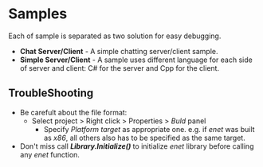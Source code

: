 # Samples


Each of sample is separated as two solution for easy debugging. 

* **Chat Server/Client** - A simple chatting server/client sample. 
* **Simple Server/Client** - A sample uses different language for each side of server and client: C# for the server and Cpp for the client.


## TroubleShooting

* Be carefult about the file format:
  * Select project > Right click > Properties > *Buld* panel
    * Specify *Platform target* as appropriate one. e.g. if *enet* was built as *x86*, all others also has to be specified as the same target.
* Don't miss call ***Library.Initialize()*** to initialize *enet* library before calling any *enet* function. 